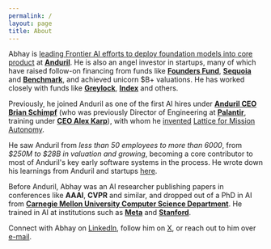 ```yaml
---
permalink: /
layout: page
title: About
---
```


Abhay is [leading Frontier AI efforts to deploy foundation models into core product](https://www.anduril.com/article/anduril-partners-with-openai-to-advance-u-s-artificial-intelligence-leadership-and-protect-u-s/) at [**Anduril**](http://anduril.com/). He is also an angel investor in startups, many of which have raised follow-on financing from funds like **[Founders Fund](https://foundersfund.com/)**, **[Sequoia](https://www.sequoiacap.com/)** and **[Benchmark](https://benchmark.com/)**, and achieved unicorn $B+ valuations. He has worked closely with funds like [**Greylock**](https://greylock.com/), [**Index**](https://www.indexventures.com/) and others.
 
Previously, he joined Anduril as one of the first AI hires under [**Anduril CEO Brian Schimpf**](https://www.linkedin.com/in/bschimpf/) (who was previously Director of Engineering at **[Palantir](https://www.palantir.com/)**, training under [**CEO Alex Karp**](https://en.wikipedia.org/wiki/Alex_Karp)), with whom he [invented](https://patents.google.com/patent/US20230089776A1/en) [Lattice for Mission Autonomy](https://www.anduril.com/mission-autonomy/). 
 
 He saw Anduril from _less than 50 employees to more than 6000_, from _$250M to $28B in valuation and growing_, becoming a core contributor to most of Anduril's key early software systems in the process. He wrote down his learnings from Anduril and startups [here](https://docs.google.com/document/d/1QFR3scxuGSY848qA7JDYEHI2uVB7f5nzIj_jIH7ihZQ/edit). 
 
 Before Anduril, Abhay was an AI researcher publishing papers in conferences like **AAAI**, **CVPR** and similar, and dropped out of a PhD in AI from **[Carnegie Mellon University Computer Science Department](https://csd.cmu.edu/)**. He trained in AI at institutions such as [**Meta**](https://about.meta.com/) and [**Stanford**](https://www.stanford.edu/).
 
 Connect with Abhay on [LinkedIn](https://www.linkedin.com/in/abhayvenkatesh/), follow him on [X](https://twitter.com/AbhayVenkatesh1), or reach out to him over [e-mail](mailto:abhay.venkatesh@gmail.com).
